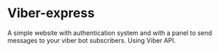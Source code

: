 # Viber-express
A simple website with authentication system and with a panel to send messages to your viber bot subscribers. Using Viber API.
